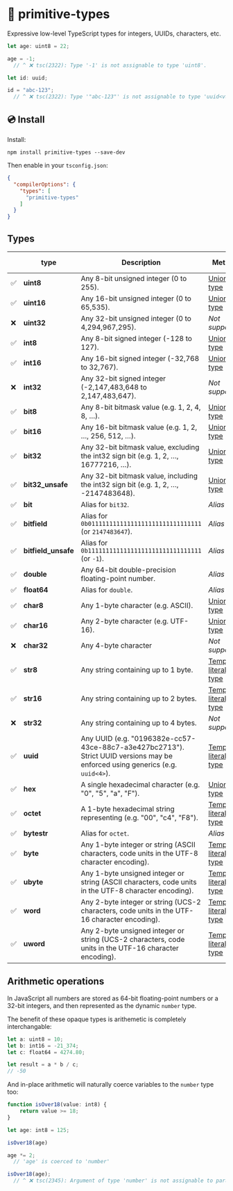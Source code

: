 # 🔌 primitive-types

Expressive low-level TypeScript types for integers, UUIDs, characters, etc.

```ts
let age: uint8 = 22;

age = -1;
  // ^ ❌ tsc(2322): Type '-1' is not assignable to type 'uint8'.

let id: uuid;

id = "abc-123";
  // ^ ❌ tsc(2322): Type '"abc-123"' is not assignable to type 'uuid<v>'.
```

## 💿 Install

Install:

`npm install primitive-types --save-dev`

Then enable in your `tsconfig.json`:

```json
{
  "compilerOptions": {
    "types": [
      "primitive-types"
    ]
  }
}
```

## Types

<table>
  <thead>
    <tr>
      <th></th>
      <th>type</th>
      <th>Description</th>
      <th>Method</th>
      <th>Base type</th>
    </tr>
  </thead>
  <tbody>
    <!-- Unsigned integers -->
    <tr>
      <td>✅</td>
      <td><b>uint8</b></td>
      <td>Any 8-bit unsigned integer (0 to 255).</td>
      <td><a href="https://www.typescriptlang.org/docs/handbook/unions-and-intersections.html#union-types">Union type</a></td>
      <td><code>number</code></td>
    </tr>
    <tr>
      <td>✅</td>
      <td><b>uint16</b></td>
      <td>Any 16-bit unsigned integer (0 to 65,535).</td>
      <td><a href="https://www.typescriptlang.org/docs/handbook/unions-and-intersections.html#union-types">Union type</a></td>
      <td><code>number</code></td>
    </tr>
    <tr>
      <td>❌</td>
      <td><b>uint32</b></td>
      <td>Any 32-bit unsigned integer (0 to 4,294,967,295).</td>
      <td><i>Not supported</i></td>
      <td>-</td>
    </tr>
    <!-- Integers -->
    <tr>
      <td>✅</td>
      <td><b>int8</b></td>
      <td>Any 8-bit signed integer (-128 to 127).</td>
      <td><a href="https://www.typescriptlang.org/docs/handbook/unions-and-intersections.html#union-types">Union type</a></td>
      <td><code>number</code></td>
    </tr>
    <tr>
      <td>✅</td>
      <td><b>int16</b></td>
      <td>Any 16-bit signed integer (-32,768 to 32,767).</td>
      <td><a href="https://www.typescriptlang.org/docs/handbook/unions-and-intersections.html#union-types">Union type</a></td>
      <td><code>number</code></td>
    </tr>
    <tr>
      <td>❌</td>
      <td><b>int32</b></td>
      <td>Any 32-bit signed integer (-2,147,483,648 to 2,147,483,647).</td>
      <td><i>Not supported</i></td>
      <td>-</td>
    </tr>
    <!-- Bitfields -->
    <tr>
      <td>✅</td>
      <td><b>bit8</b></td>
      <td>Any 8-bit bitmask value (e.g. 1, 2, 4, 8, …).</td>
      <td><a href="https://www.typescriptlang.org/docs/handbook/unions-and-intersections.html#union-types">Union type</a></td>
      <td><code>number</code></td>
    </tr>
    <tr>
      <td>✅</td>
      <td><b>bit16</b></td>
      <td>Any 16-bit bitmask value (e.g. 1, 2, …, 256, 512, …).</td>
      <td><a href="https://www.typescriptlang.org/docs/handbook/unions-and-intersections.html#union-types">Union type</a></td>
      <td><code>number</code></td>
    </tr>
    <tr>
      <td>✅</td>
      <td><b>bit32</b></td>
      <td>Any 32-bit bitmask value, excluding the int32 sign bit (e.g. 1, 2, …, 16777216, …).</td>
      <td><a href="https://www.typescriptlang.org/docs/handbook/unions-and-intersections.html#union-types">Union type</a></td>
      <td><code>number</code></td>
    </tr>
    <tr>
      <td>✅</td>
      <td><b>bit32_unsafe</b></td>
      <td>Any 32-bit bitmask value, including the int32 sign bit (e.g. 1, 2, …, -2147483648).</td>
      <td><a href="https://www.typescriptlang.org/docs/handbook/unions-and-intersections.html#union-types">Union type</a></td>
      <td><code>number</code></td>
    </tr>
    <tr>
      <td>✅</td>
      <td><b>bit</b></td>
      <td>Alias for <code>bit32</code>.</td>
      <td><i>Alias</i></td>
      <td><code>number</code></td>
    </tr>
    <tr>
      <td>✅</td>
      <td><b>bitfield</b></td>
      <td>Alias for <code>0b01111111111111111111111111111111</code> (or <code>2147483647</code>).</td>
      <td><i>Alias</i></td>
      <td><code>number</code></td>
    </tr>
    <tr>
      <td>✅</td>
      <td><b>bitfield_unsafe</b></td>
      <td>Alias for <code>0b11111111111111111111111111111111</code> (or <code>-1</code>).</td>
      <td><i>Alias</i></td>
      <td><code>number</code></td>
    </tr>
    <!-- Floats -->
    <tr>
      <td>✅</td>
      <td><b>double</b></td>
      <td>Any 64-bit double-precision floating-point number.</td>
      <td><i>Alias</i></td>
      <td><code>number</code></td>
    </tr>
    <tr>
      <td>✅</td>
      <td><b>float64</b></td>
      <td>Alias for <code>double</code>.</td>
      <td><i>Alias</i></td>
      <td><code>number</code></td>
    </tr>
    <!-- Chars -->
    <tr>
      <td>✅</td>
      <td><b>char8</b></td>
      <td>Any 1-byte character (e.g. ASCII).</td>
      <td><a href="https://www.typescriptlang.org/docs/handbook/unions-and-intersections.html#union-types">Union type</a></td>
      <td><code>string</code></td>
    </tr>
    <tr>
      <td>✅</td>
      <td><b>char16</b></td>
      <td>Any 2-byte character (e.g. UTF-16).</td>
      <td><a href="https://www.typescriptlang.org/docs/handbook/unions-and-intersections.html#union-types">Union type</a></td>
      <td><code>string</code></td>
    </tr>
    <tr>
      <td>❌</td>
      <td><b>char32</b></td>
      <td>Any 4-byte character</td>
      <td><i>Not supported</i></td>
      <td>-</td>
    </tr>
    <!-- Strings -->
    <tr>
      <td>✅</td>
      <td><b>str8</b></td>
      <td>Any string containing up to 1 byte.</td>
      <td><a href="https://www.typescriptlang.org/docs/handbook/2/template-literal-types.html">Template literal type</a></td>
      <td><code>string</code></td>
    </tr>
    <tr>
      <td>✅</td>
      <td><b>str16</b></td>
      <td>Any string containing up to 2 bytes.</td>
      <td><a href="https://www.typescriptlang.org/docs/handbook/2/template-literal-types.html">Template literal type</a></td>
      <td><code>string</code></td>
    </tr>
    <tr>
      <td>❌</td>
      <td><b>str32</b></td>
      <td>Any string containing up to 4 bytes.</td>
      <td><i>Not supported</i></td>
      <td>-</td>
    </tr>
    <!-- UUID -->
    <tr>
      <td>✅</td>
      <td><b>uuid</b></td>
      <td>Any UUID (e.g. "0196382e-cc57-43ce-88c7-a3e427bc2713").<br/>Strict UUID versions may be enforced using generics (e.g. <code>uuid<4></code>).</td>
      <td><a href="https://www.typescriptlang.org/docs/handbook/2/template-literal-types.html">Template literal type</a></td>
      <td><code>string</code></td>
    </tr>
    <!-- Hex -->
    <tr>
      <td>✅</td>
      <td><b>hex</b></td>
      <td>A single hexadecimal character (e.g. "0", "5", "a", "F").</td>
      <td><a href="https://www.typescriptlang.org/docs/handbook/unions-and-intersections.html#union-types">Union type</a></td>
      <td><code>string</code></td>
    </tr>
    <tr>
      <td>✅</td>
      <td><b>octet</b></td>
      <td>A 1-byte hexadecimal string representing (e.g. "00", "c4", "F8").</td>
      <td><a href="https://www.typescriptlang.org/docs/handbook/2/template-literal-types.html">Template literal type</a></td>
      <td><code>string</code></td>
    </tr>
    <tr>
      <td>✅</td>
      <td><b>bytestr</b></td>
      <td>Alias for <code>octet</code>.</td>
      <td><i>Alias</i></td>
      <td><code>string</code></td>
    </tr>
    <tr>
      <td>✅</td>
      <td><b>byte</b></td>
      <td>Any 1-byte integer or string (ASCII characters, code units in the UTF-8 character encoding).</td>
      <td><a href="https://www.typescriptlang.org/docs/handbook/2/template-literal-types.html">Template literal type</a></td>
      <td><code>number | string</code></td>
    </tr>
    <tr>
      <td>✅</td>
      <td><b>ubyte</b></td>
      <td>Any 1-byte unsigned integer or string (ASCII characters, code units in the UTF-8 character encoding).</td>
      <td><a href="https://www.typescriptlang.org/docs/handbook/2/template-literal-types.html">Template literal type</a></td>
      <td><code>number | string</code></td>
    </tr>
    <tr>
      <td>✅</td>
      <td><b>word</b></td>
      <td>Any 2-byte integer or string (UCS-2 characters, code units in the UTF-16 character encoding).</td>
      <td><a href="https://www.typescriptlang.org/docs/handbook/2/template-literal-types.html">Template literal type</a></td>
      <td><code>number | string</code></td>
    </tr>
    <tr>
      <td>✅</td>
      <td><b>uword</b></td>
      <td>Any 2-byte unsigned integer or string (UCS-2 characters, code units in the UTF-16 character encoding).</td>
      <td><a href="https://www.typescriptlang.org/docs/handbook/2/template-literal-types.html">Template literal type</a></td>
      <td><code>number | string</code></td>
    </tr>
  </tbody>
</table>

## Arithmetic operations

In JavaScript all numbers are stored as 64-bit floating-point numbers or a 32-bit
integers, and then represented as the dynamic `number` type.

The benefit of these opaque types is arithemetic is completely interchangable:

```ts
let a: uint8 = 10;
let b: int16 = -21_374;
let c: float64 = 4274.80;

let result = a * b / c;
// -50
```

And in-place arithmetic will naturally coerce variables to the `number` type too:

```ts
function isOver18(value: int8) {
    return value >= 18;
}

let age: int8 = 125;

isOver18(age)

age *= 2;
  // 'age' is coerced to 'number'

isOver18(age);
  // ^ ❌ tsc(2345): Argument of type 'number' is not assignable to parameter of type 'int8'.
```
